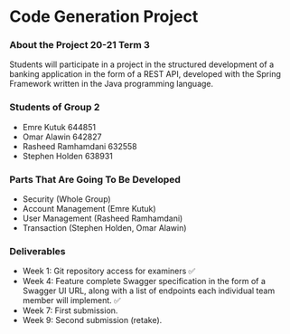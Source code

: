 # Code Generation Project #

### About the Project 20-21 Term 3 ###
Students will participate in a project in the structured development of a banking application in the form of a REST API, developed with the Spring Framework written in the Java programming language. 

### Students of Group 2 ###

* Emre Kutuk 644851
* Omar Alawin 642827
* Rasheed Ramhamdani 632558
* Stephen Holden 638931

### Parts That Are Going To Be Developed ###
* Security (Whole Group)
* Account Management (Emre Kutuk)
* User Management (Rasheed Ramhamdani)
* Transaction (Stephen Holden, Omar Alawin)

### Deliverables ###
* Week 1: Git repository access for examiners  :white_check_mark:
* Week 4: Feature complete Swagger specification in the form of a Swagger UI URL, along with a list of endpoints each individual team member will implement. :white_check_mark:
*	Week 7: First submission.
*	Week 9: Second submission (retake).
